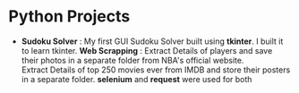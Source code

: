 # Python Projects
* **Sudoku Solver** : My first GUI Sudoku Solver built using __tkinter__. I built it to learn tkinter.
**Web Scrapping** : 
                    Extract Details of players and save their photos in a separate folder from NBA's official website.  
                    Extract Details of top 250 movies ever from IMDB and store their posters in a separate folder.
                    __selenium__ and __request__ were used for both
